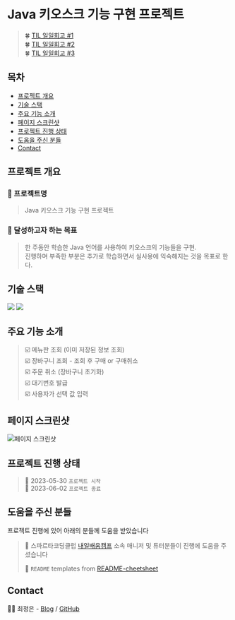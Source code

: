 # Java 키오스크 기능 구현 프로젝트
> 🍀 [TIL 일일회고 #1](https://velog.io/@temprmn/TIL-12%EC%9D%BC%EC%B0%A8#%EA%B5%AC%EC%A1%B0-%EC%84%A4%EA%B3%84-2)<br>
> 🍀 [TIL 일일회고 #2](https://velog.io/@temprmn/TIL-13%EC%9D%BC%EC%B0%A8)<br>
> 🍀 [TIL 일일회고 #3](https://velog.io/@temprmn/TIL-14%EC%9D%BC%EC%B0%A8) <br>

## 목차
* [프로젝트 개요](#프로젝트-개요)
* [기술 스택](#기술-스택)
* [주요 기능 소개](#주요-기능-소개)
* [페이지 스크린샷](#페이지-스크린샷)
* [프로젝트 진행 상태](#프로젝트-진행-상태)
* [도움을 주신 분들](#도움을-주신-분들)
* [Contact](#contact)
<!-- * [License](#license) -->


## 프로젝트 개요
### 📛 프로젝트명
> Java 키오스크 기능 구현 프로젝트

### 🥅 달성하고자 하는 목표 
> 한 주동안 학습한 Java 언어를 사용하여 키오스크의 기능들을 구현. <br>
> 진행하며 부족한 부분은 추가로 학습하면서 실사용에 익숙해지는 것을 목표로 한다.



## 기술 스택
<div align=left>
<img src="https://img.shields.io/badge/java-007396?style=for-the-badge&logo=java&logoColor=white"> 
<img src="https://img.shields.io/badge/github-181717?style=for-the-badge&logo=github&logoColor=white">
</div>

## 주요 기능 소개
> ☑️ 메뉴판 조회 (이미 저장된 정보 조회)<br>
> ☑️ 장바구니 조회 - 조회 후 구매 or 구매취소<br>
> ☑️ 주문 취소 (장바구니 초기화)<br>
> ☑️ 대기번호 발급<br>
> ☑️ 사용자가 선택 값 입력<br>

## 페이지 스크린샷
![페이지 스크린샷](https://velog.velcdn.com/images/temprmn/post/548d7ed1-51f9-4eb5-be89-4eb388526d1f/image.png)

## 프로젝트 진행 상태
> 🚩 2023-05-30 `프로젝트 시작`<br>
> 🚩 2023-06-02 `프로젝트 종료`
 

## 도움을 주신 분들
프로젝트 진행에 있어 아래의 분들께 도움을 받았습니다 <br>

> 🤝 스파르타코딩클럽 [내일배움캠프](https://nbcamp.spartacodingclub.kr/) 소속 매니저 및 튜터분들이 진행에 도움을 주셨습니다<br>
> 
> 🤝 `README` templates from [README-cheetsheet](https://github.com/ritaly/README-cheatsheet)


## Contact
👩‍💻 최정은 - [Blog](https://velog.io/@temprmn) / [GitHub](https://github.com/jungeun5-choi/)<br>
